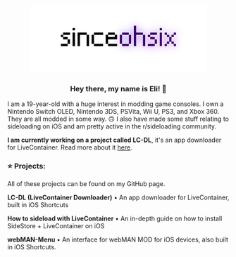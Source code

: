 <div align="center">
  <img src="sinceohsix.png" width="400">
  <h3>Hey there, my name is Eli! 💫</h3>
</div>

I am a 19-year-old with a huge interest in modding game consoles. I own a Nintendo Switch OLED, Nintendo 3DS, PSVita, Wii U, PS3, and Xbox 360. They are all modded in some way. 🙃 I also have made some stuff relating to sideloading on iOS and am pretty active in the r/sideloading community. 

**I am currently working on a project called LC-DL**, it's an app downloader for LiveContainer. Read more about it [here](https://github.com/sinceohsix/lcdl-repo).

### ⭐️ Projects:
All of these projects can be found on my GitHub page.

**LC-DL (LiveContainer Downloader)** • An app downloader for LiveContainer, built in iOS Shortcuts

**How to sideload with LiveContainer** • An in-depth guide on how to install SideStore + LiveContainer on iOS

**webMAN-Menu** • An interface for webMAN MOD for iOS devices, also built in iOS Shortcuts.
